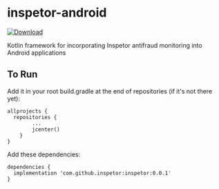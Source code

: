 # inspetor-android

[ ![Download](https://api.bintray.com/packages/theosato/inspetor-android/inspetor/images/download.svg) ](https://bintray.com/theosato/inspetor-android/inspetor/_latestVersion)

Kotlin framework for incorporating Inspetor antifraud monitoring into Android applications

## To Run
Add it in your root build.gradle at the end of repositories (if it's not there yet):
```
allprojects {
  repositories {
    	...
    	jcenter()
    }
}
```

 Add these dependencies:
```
dependencies {
  implementation 'com.github.inspetor:inspetor:0.0.1'
}
 ```
